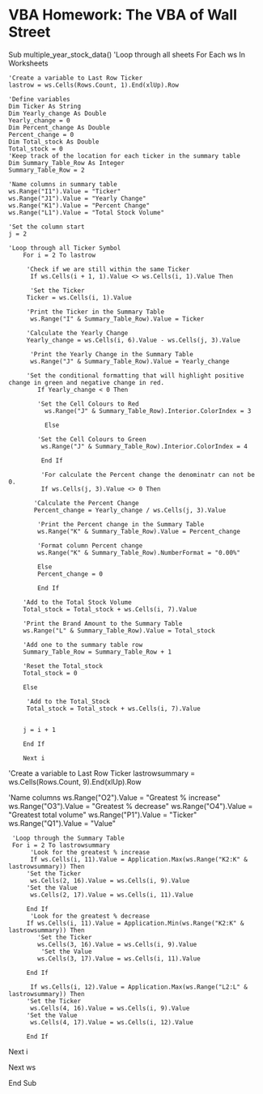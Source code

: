 # VBA Homework: The VBA of Wall Street

Sub multiple_year_stock_data()
'Loop through all sheets
For Each ws In Worksheets

    'Create a variable to Last Row Ticker
    lastrow = ws.Cells(Rows.Count, 1).End(xlUp).Row
    
    'Define variables
    Dim Ticker As String
    Dim Yearly_change As Double
    Yearly_change = 0
    Dim Percent_change As Double
    Percent_change = 0
    Dim Total_stock As Double
    Total_stock = 0
    'Keep track of the location for each ticker in the summary table
    Dim Summary_Table_Row As Integer
    Summary_Table_Row = 2
    
    'Name columns in summary table
    ws.Range("I1").Value = "Ticker"
    ws.Range("J1").Value = "Yearly Change"
    ws.Range("K1").Value = "Percent Change"
    ws.Range("L1").Value = "Total Stock Volume"
    
    'Set the column start
    j = 2
   
    'Loop through all Ticker Symbol
        For i = 2 To lastrow
        
         'Check if we are still within the same Ticker
          If ws.Cells(i + 1, 1).Value <> ws.Cells(i, 1).Value Then
          
          'Set the Ticker
         Ticker = ws.Cells(i, 1).Value
         
         'Print the Ticker in the Summary Table
          ws.Range("I" & Summary_Table_Row).Value = Ticker
            
         'Calculate the Yearly Change
         Yearly_change = ws.Cells(i, 6).Value - ws.Cells(j, 3).Value
         
          'Print the Yearly Change in the Summary Table
          ws.Range("J" & Summary_Table_Row).Value = Yearly_change
         
         'Set the conditional formatting that will highlight positive change in green and negative change in red.
            If Yearly_change < 0 Then
         
            'Set the Cell Colours to Red
              ws.Range("J" & Summary_Table_Row).Interior.ColorIndex = 3
              
              Else
  
            'Set the Cell Colours to Green
             ws.Range("J" & Summary_Table_Row).Interior.ColorIndex = 4
             
             End If
             
             'For calculate the Percent change the denominatr can not be 0.
             If ws.Cells(j, 3).Value <> 0 Then
             
           'Calculate the Percent Change
           Percent_change = Yearly_change / ws.Cells(j, 3).Value
           
            'Print the Percent change in the Summary Table
            ws.Range("K" & Summary_Table_Row).Value = Percent_change
            
            'Format column Percent change
            ws.Range("K" & Summary_Table_Row).NumberFormat = "0.00%"
            
            Else
            Percent_change = 0
            
            End If

        'Add to the Total Stock Volume
        Total_stock = Total_stock + ws.Cells(i, 7).Value

        'Print the Brand Amount to the Summary Table
        ws.Range("L" & Summary_Table_Row).Value = Total_stock

        'Add one to the summary table row
        Summary_Table_Row = Summary_Table_Row + 1

        'Reset the Total_stock
        Total_stock = 0
        
        Else
        
         'Add to the Total_Stock
         Total_stock = Total_stock + ws.Cells(i, 7).Value

       
        j = i + 1

        End If
        
        Next i
        
   'Create a variable to Last Row Ticker
    lastrowsummary = ws.Cells(Rows.Count, 9).End(xlUp).Row
        
   'Name columns
    ws.Range("O2").Value = "Greatest % increase"
    ws.Range("O3").Value = "Greatest % decrease"
    ws.Range("O4").Value = "Greatest total volume"
    ws.Range("P1").Value = "Ticker"
    ws.Range("Q1").Value = "Value"
    
     'Loop through the Summary Table
     For i = 2 To lastrowsummary
          'Look for the greatest % increase
          If ws.Cells(i, 11).Value = Application.Max(ws.Range("K2:K" & lastrowsummary)) Then
         'Set the Ticker
          ws.Cells(2, 16).Value = ws.Cells(i, 9).Value
         'Set the Value
          ws.Cells(2, 17).Value = ws.Cells(i, 11).Value
    
         End If
          'Look for the greatest % decrease
         If ws.Cells(i, 11).Value = Application.Min(ws.Range("K2:K" & lastrowsummary)) Then
            'Set the Ticker
            ws.Cells(3, 16).Value = ws.Cells(i, 9).Value
             'Set the Value
            ws.Cells(3, 17).Value = ws.Cells(i, 11).Value

         End If
    
          If ws.Cells(i, 12).Value = Application.Max(ws.Range("L2:L" & lastrowsummary)) Then
         'Set the Ticker
          ws.Cells(4, 16).Value = ws.Cells(i, 9).Value
         'Set the Value
          ws.Cells(4, 17).Value = ws.Cells(i, 12).Value
    
         End If
    
   Next i
   
 Next ws
   
End Sub



